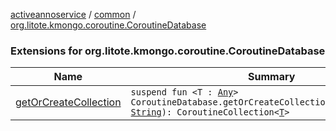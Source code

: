 [activeannoservice](../../index.md) / [common](../index.md) / [org.litote.kmongo.coroutine.CoroutineDatabase](./index.md)

### Extensions for org.litote.kmongo.coroutine.CoroutineDatabase

| Name | Summary |
|---|---|
| [getOrCreateCollection](get-or-create-collection.md) | `suspend fun <T : `[`Any`](https://kotlinlang.org/api/latest/jvm/stdlib/kotlin/-any/index.html)`> CoroutineDatabase.getOrCreateCollection(collectionName: `[`String`](https://kotlinlang.org/api/latest/jvm/stdlib/kotlin/-string/index.html)`): CoroutineCollection<`[`T`](get-or-create-collection.md#T)`>` |
